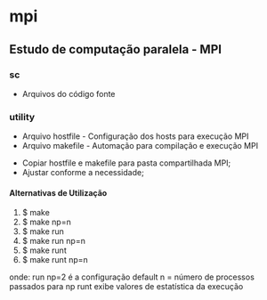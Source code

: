 # mpi
## Estudo de computação paralela - MPI

### sc 

* Arquivos do código fonte

### utility

* Arquivo hostfile - Configuração dos hosts para execução MPI
* Arquivo makefile - Automação para compilação e execução MPI

- Copiar hostfile e makefile para pasta compartilhada MPI;
- Ajustar conforme a necessidade;

#### Alternativas de Utilização

1) $ make
2) $ make np=n
3) $ make run
4) $ make run np=n
5) $ make runt
6) $ make runt np=n

onde:
run np=2 é a configuração default
n = número de processos passados para np
runt exibe valores de estatística da execução





